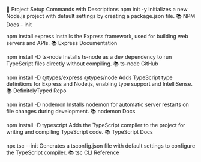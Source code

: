 🔧 Project Setup Commands with Descriptions
npm init -y
Initializes a new Node.js project with default settings by creating a package.json file.
📚 NPM Docs - init

npm install express
Installs the Express framework, used for building web servers and APIs.
📚 Express Documentation

npm install -D ts-node
Installs ts-node as a dev dependency to run TypeScript files directly without compiling.
📚 ts-node GitHub

npm install -D @types/express @types/node
Adds TypeScript type definitions for Express and Node.js, enabling type support and IntelliSense.
📚 DefinitelyTyped Repo

npm install -D nodemon
Installs nodemon for automatic server restarts on file changes during development.
📚 nodemon Docs

npm install -D typescript
Adds the TypeScript compiler to the project for writing and compiling TypeScript code.
📚 TypeScript Docs

npx tsc --init
Generates a tsconfig.json file with default settings to configure the TypeScript compiler.
📚 tsc CLI Reference


 
 
